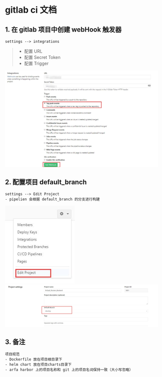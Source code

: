# gitlab ci 文档

## 1. 在 gitlab 项目中创建 webHook 触发器  
    settings --> integrations  
   > - 配置 URL
   > - 配置 Secret Token
   > - 配置 Trigger   
    
![integrations](../docs/integrations.jpg)  

## 2. 配置项目 default_branch  
    settings --> Edit Project  
    - pipelien 会根据 default_branch 的分支进行构建   
    
![](../docs/edit_project.jpg)  
![](../docs/project_settings.jpg)  
    
## 3. 备注  
    项目规范
    - Dockerfile 放在项目根目录下
    - helm chart 放在项目charts目录下
    - arfa harbor 上的项目名称和 git 上的项目名词保持一致（大小写忽略）
